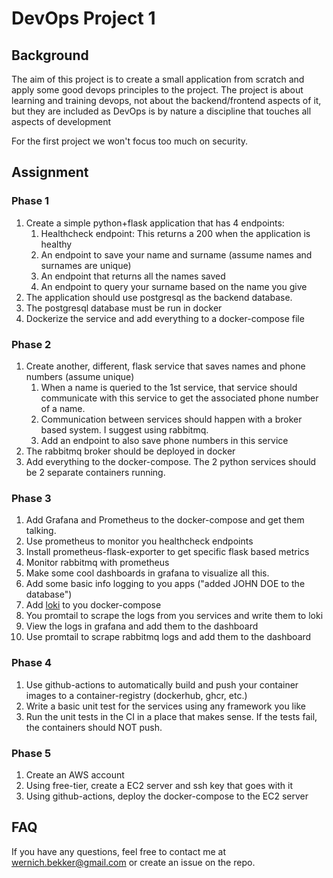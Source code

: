 # DevOps Project 1

## Background
The aim of this project is to create a small application from scratch and apply some good devops principles to the project. The project is about learning and training devops, not about the backend/frontend aspects of it, but they are included as DevOps is by nature a discipline that touches all aspects of development

For the first project we won't focus too much on security.

## Assignment
### Phase 1
1. Create a simple python+flask application that has 4 endpoints:
   1. Healthcheck endpoint: This returns a 200 when the application is healthy
   2. An endpoint to save your name and surname (assume names and surnames are unique)
   3. An endpoint that returns all the names saved
   4. An endpoint to query your surname based on the name you give
2. The application should use postgresql as the backend database.
3. The postgresql database must be run in docker
4. Dockerize the service and add everything to a docker-compose file

### Phase 2
1. Create another, different, flask service that saves names and phone numbers (assume unique)
   1. When a name is queried to the 1st service, that service should communicate with this service to get the associated phone number of a name.
   2. Communication between services should happen with a broker based system. I suggest using rabbitmq.
   3. Add an endpoint to also save phone numbers in this service
2. The rabbitmq broker should be deployed in docker
3. Add everything to the docker-compose. The 2 python services should be 2 separate containers running.

### Phase 3
1. Add Grafana and Prometheus to the docker-compose and get them talking.
2. Use prometheus to monitor you healthcheck endpoints
3. Install prometheus-flask-exporter to get specific flask based metrics
4. Monitor rabbitmq with prometheus
5. Make some cool dashboards in grafana to visualize all this.
6. Add some basic info logging to you apps ("added JOHN DOE to the database")
7. Add [loki](https://grafana.com/oss/loki/) to you docker-compose
8. You promtail to scrape the logs from you services and write them to loki
9. View the logs in grafana and add them to the dashboard
10. Use promtail to scrape rabbitmq logs and add them to the dashboard

### Phase 4
1. Use github-actions to automatically build and push your container images to a container-registry (dockerhub, ghcr, etc.)
2. Write a basic unit test for the services using any framework you like
3. Run the unit tests in the CI in a place that makes sense. If the tests fail, the containers should NOT push.

### Phase 5 
1. Create an AWS account
2. Using free-tier, create a EC2 server and ssh key that goes with it
3. Using github-actions, deploy the docker-compose to the EC2 server

## FAQ
If you have any questions, feel free to contact me at wernich.bekker@gmail.com or create an issue on the repo.
